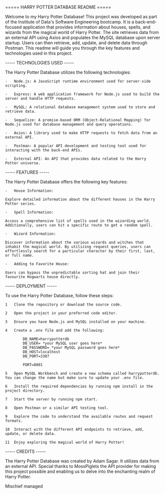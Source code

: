 ===== HARRY POTTER DATABASE README =====

Welcome to my Harry Potter Database! This project was developed as part of the Institute of Data's Software Engineering bootcamp. It is a back-end-focused application that provides information about houses, spells, and wizards from the magical world of Harry Potter. The site retrieves data from an external API using Axios and populates the MySQL database upon server startup. Users can then retrieve, add, update, and delete data through Postman. This readme will guide you through the key features and technologies used in this project.


----- TECHNOLOGIES USED -----

The Harry Potter Database utilizes the following technologies:

    -   Node.js: A JavaScript runtime environment used for server-side scripting.

    -   Express: A web application framework for Node.js used to build the server and handle HTTP requests.

    -   MySQL: A relational database management system used to store and retrieve data.

    -   Sequelize: A promise-based ORM (Object-Relational Mapping) for Node.js used for database management and query operations.

    -   Axios: A library used to make HTTP requests to fetch data from an external API.

    -   Postman: A popular API development and testing tool used for interacting with the back-end APIs.

    -   External API: An API that provides data related to the Harry Potter universe.


----- FEATURES -----

The Harry Potter Database offers the following key features:

    -   House Information:

    Explore detailed information about the different houses in the Harry Potter series.

    -   Spell Information:

    Access a comprehensive list of spells used in the wizarding world. Additionally, users can hit a specific route to get a random spell.

    -   Wizard Information:

    Discover information about the various wizards and witches that inhabit the magical world. By utilizing request queries, users can effortlessly search for a particular character by their first, last, or full name.

    -   Adding to Favorite House:

    Users can bypass the unpredictable sorting hat and join their favourite Hogwarts house directly.


----- DEPLOYMENT -----

To use the Harry Potter Database, follow these steps:

    1   Clone the repository or download the source code.

    2   Open the project in your preferred code editor.

    3   Ensure you have Node.js and MySQL installed on your machine.

    4   Create a .env file and add the following:

            DB_NAME=harrypotterdb
            DB_USER= *your MySQL user goes here*
            DB_PASSWORD= *your MySQL password goes here*
            DB_HOST=localhost
            DB_PORT=3307

            PORT=8001

    5   Open MySQL Workbench and create a new schema called harrypotterdb. You can change the name but make sure to update your .env file.

    6   Install the required dependencies by running npm install in the project directory.

    7   Start the server by running npm start.

    8   Open Postman or a similar API testing tool.

    9   Explore the code to understand the available routes and request formats.

    10  Interact with the different API endpoints to retrieve, add, update, or delete data.

    11  Enjoy exploring the magical world of Harry Potter!


----- CREDITS -----

The Harry Potter Database was created by Adam Sagar. It utilizes data from an external API. Special thanks to MossPiglets the API provider for making this project possible and enabling us to delve into the enchanting realm of Harry Potter.

Mischief managed